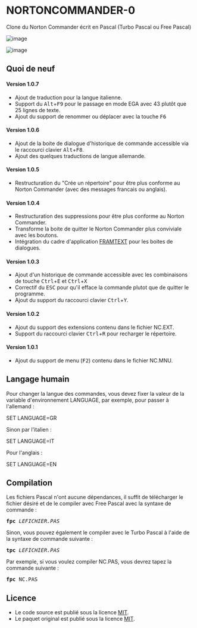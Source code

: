 # NORTONCOMMANDER-0
Clone du Norton Commander écrit en Pascal (Turbo Pascal ou Free Pascal)

![image](https://github.com/gladir/NORTONCOMMANDER-0/assets/11842176/79e3db12-9fbf-4989-91a8-0bdab195dda8)

![image](https://github.com/gladir/NORTONCOMMANDER-0/assets/11842176/7bbbbb42-094c-45f7-a794-120b831b8798)

<h2>Quoi de neuf</h2>

<h4>Version 1.0.7</h4>
<ul>
  <li>Ajout de traduction pour la langue italienne.</li>
  <li>Support du <kbd>Alt</kbd>+<kbd>F9</kbd> pour le passage en mode EGA avec 43 plutôt que 25 lignes de texte.</li>
  <li>Ajout du support de renommer ou déplacer avec la touche <kbd>F6</kbd></li>
</ul>

<h4>Version 1.0.6</h4>
<ul>
  <li>Ajout de la boite de dialogue d'historique de commande accessible via le raccourci clavier <kbd>Alt</kbd>+<kbd>F8</kbd>.</li>
  <li>Ajout des quelques traductions de langue allemande.</li>
</ul>


<h4>Version 1.0.5</h4>
<ul>
  <li>Restructuration du "Crée un répertoire" pour être plus conforme au Norton Commander (avec des messages francais ou anglais).</li>
</ul>

<h4>Version 1.0.4</h4>
<ul>
  <li>Restructuration des suppressions pour être plus conforme au Norton Commander.</li>
  <li>Transforme la boite de quitter le Norton Commander plus conviviale avec les boutons.</li>
  <li>Intégration du cadre d'application <a href="https://github.com/gladir/FRAMTEXT" target="_blank">FRAMTEXT</a> pour les boites de dialogues.</li>
</ul>

<h4>Version 1.0.3</h4>
<ul>
  <li>Ajout d'un historique de commande accessible avec les combinaisons de touche <kbd>Ctrl</kbd>+<kbd>E</kbd> et <kbd>Ctrl</kbd>+<kbd>X</kbd></li>
  <li>Correctif du <kbd>ESC</kbd> pour qu'il efface la commande plutot que de quitter le programme.</li>
  <li>Ajout du support du raccourci clavier <kbd>Ctrl</kbd>+<kbd>Y</kbd>.</li>
</ul>


<h4>Version 1.0.2</h4>
<ul>
  <li>Ajout du support des extensions contenu dans le fichier NC.EXT.</li>
  <li>Support du raccourci clavier <kbd>Ctrl</kbd>+<kbd>R</kbd> pour recharger le répertoire.</li>
</ul>

<h4>Version 1.0.1</h4>
<ul>
  <li>Ajout du support de menu (<kbd>F2</kbd>) contenu dans le fichier NC.MNU.</li>
</ul>

<h2>Langage humain</h3>

Pour changer la langue des commandes, vous devez fixer la valeur de la variable d'environnement LANGUAGE, par exemple, pour passer à l'allemand :

SET LANGUAGE=GR	
	
Sinon par l'italien :

SET LANGUAGE=IT

Pour l'anglais :
	
SET LANGUAGE=EN

<h2>Compilation</h2>
	
Les fichiers Pascal n'ont aucune dépendances, il suffit de télécharger le fichier désiré et de le compiler avec Free Pascal avec la syntaxe de commande  :

<pre><b>fpc</b> <i>LEFICHIER.PAS</i></pre>
	
Sinon, vous pouvez également le compiler avec le Turbo Pascal à l'aide de la syntaxe de commande suivante :	

<pre><b>tpc</b> <i>LEFICHIER.PAS</i></pre>
	
Par exemple, si vous voulez compiler NC.PAS, vous devrez tapez la commande suivante :

<pre><b>fpc</b> NC.PAS</pre>

<h2>Licence</h2>
<ul>
 <li>Le code source est publié sous la licence <a href="https://github.com/gladir/NORTONCOMMANDER-0/blob/main/LICENSE">MIT</a>.</li>
 <li>Le paquet original est publié sous la licence <a href="https://github.com/gladir/NORTONCOMMANDER-0/blob/main/LICENSE">MIT</a>.</li>
</ul>
